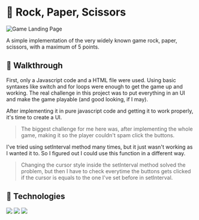 # 💈 Rock, Paper, Scissors

![Game Landing Page](https://i.imgur.com/TnUvfuP.png)

A simple implementation of the very widely known game rock, paper, scissors, with a maximum of 5 points.

## :scroll: Walkthrough

First, only a Javascript code and a HTML file were used. Using basic syntaxes like switch and for loops were enough to get the game up and working. The real challenge in this project was to put everything in an UI and make the game playable (and good looking, if I may). 

After implementing it in pure javascript code and getting it to work properly, it's time to create a UI. 

> The biggest challenge for me here was, after implementing the whole game, making it so the player couldn't spam click the buttons.

I've tried using setInterval method many times, but it just wasn't working as I wanted it to. So I figured out I could use this function in a different way.

>Changing the cursor style inside the setInterval method solved the problem, but then I have to check everytime the buttons gets clicked if the cursor is equals to the one I've set before in setInterval.

## :abacus: Technologies

<img src="https://img.shields.io/badge/HTML5-E34F26?style=for-the-badge&logo=html5&logoColor=white" />
<img src="https://img.shields.io/badge/CSS3-1572B6?style=for-the-badge&logo=css3&logoColor=white" />
<img src="https://img.shields.io/badge/JavaScript-323330?style=for-the-badge&logo=javascript&logoColor=F7DF1E"/>
